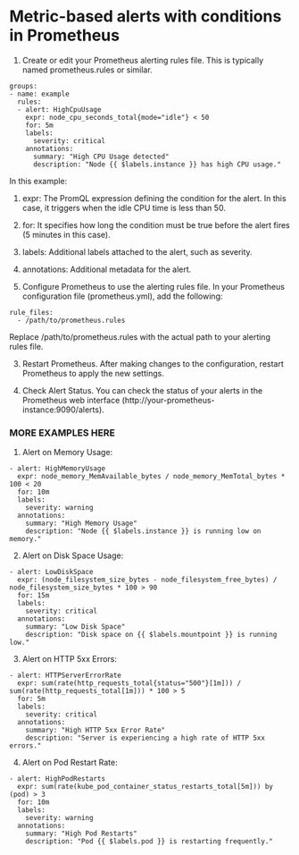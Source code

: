 # Metric-based alerts with conditions in Prometheus

1. Create or edit your Prometheus alerting rules file. This is typically named prometheus.rules or similar.  
```
groups:
- name: example
  rules:
  - alert: HighCpuUsage
    expr: node_cpu_seconds_total{mode="idle"} < 50
    for: 5m
    labels:
      severity: critical
    annotations:
      summary: "High CPU Usage detected"
      description: "Node {{ $labels.instance }} has high CPU usage."
```
In this example:
1. expr: The PromQL expression defining the condition for the alert. In this case, it triggers when the idle CPU time is less than 50.  
2. for: It specifies how long the condition must be true before the alert fires (5 minutes in this case).  
3. labels: Additional labels attached to the alert, such as severity.  
4. annotations: Additional metadata for the alert.  

2. Configure Prometheus to use the alerting rules file. In your Prometheus configuration file (prometheus.yml), add the following:  
```
rule_files:
  - /path/to/prometheus.rules
```
Replace /path/to/prometheus.rules with the actual path to your alerting rules file.  

3. Restart Prometheus. After making changes to the configuration, restart Prometheus to apply the new settings.  

4. Check Alert Status. You can check the status of your alerts in the Prometheus web interface (http://your-prometheus-instance:9090/alerts).  


### MORE EXAMPLES HERE
1. Alert on Memory Usage:
```
- alert: HighMemoryUsage
  expr: node_memory_MemAvailable_bytes / node_memory_MemTotal_bytes * 100 < 20
  for: 10m
  labels:
    severity: warning
  annotations:
    summary: "High Memory Usage"
    description: "Node {{ $labels.instance }} is running low on memory."
```

2. Alert on Disk Space Usage:
```
- alert: LowDiskSpace
  expr: (node_filesystem_size_bytes - node_filesystem_free_bytes) / node_filesystem_size_bytes * 100 > 90
  for: 15m
  labels:
    severity: critical
  annotations:
    summary: "Low Disk Space"
    description: "Disk space on {{ $labels.mountpoint }} is running low."
```

3. Alert on HTTP 5xx Errors:
```
- alert: HTTPServerErrorRate
  expr: sum(rate(http_requests_total{status="500"}[1m])) / sum(rate(http_requests_total[1m])) * 100 > 5
  for: 5m
  labels:
    severity: critical
  annotations:
    summary: "High HTTP 5xx Error Rate"
    description: "Server is experiencing a high rate of HTTP 5xx errors."
```

4. Alert on Pod Restart Rate:
```
- alert: HighPodRestarts
  expr: sum(rate(kube_pod_container_status_restarts_total[5m])) by (pod) > 3
  for: 10m
  labels:
    severity: warning
  annotations:
    summary: "High Pod Restarts"
    description: "Pod {{ $labels.pod }} is restarting frequently."
```
